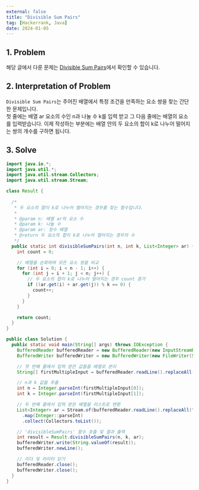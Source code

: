 ```yaml
---
external: false
title: "Divisible Sum Pairs"
tag: [Hackerrank, Java]
date: 2024-01-05
---
```


## 1. Problem

해당 글에서 다룬 문제는 [Divisible Sum Pairs](https://www.hackerrank.com/challenges/divisible-sum-pairs/problem?isFullScreen=true)에서 확인할 수 있습니다.

## 2. Interpretation of Problem

`Divisible Sum Pairs`는 주어진 배열에서 특정 조건을 만족하는 요소 쌍을 찾는 간단한 문제입니다.  
첫 줄에는 배열 ar 요소의 수인 n과 나눌 수 k를 입력 받고 그 다음 줄에는 배열의 요소를 입력받습니다.
이제 작성하는 부분에는 배열 안의 두 요소의 합이 k로 나누어 떨어지는 쌍의 개수를 구하면 됩니다.

## 3. Solve

```java
import java.io.*;
import java.util.*;
import java.util.stream.Collectors;
import java.util.stream.Stream;

class Result {
  
  /*
   * 두 요소의 합이 k로 나누어 떨어지는 경우를 찾는 함수입니다.
   * 
   * @param n: 배열 ar의 요소 수
   * @param k: 나눌 수
   * @param ar: 정수 배열
   * @return 두 요소의 합이 k로 나누어 떨어지는 경우의 수
   */
  public static int divisibleSumPairs(int n, int k, List<Integer> ar) {
    int count = 0;

    // 배열을 순회하며 모든 요소 쌍을 비교
    for (int i = 0; i < n - 1; i++) {
      for (int j = i + 1; j < n; j++) {
        // 두 요소의 합이 k로 나누어 떨어지는 경우 count 증가
        if ((ar.get(i) + ar.get(j)) % k == 0) {
          count++;
        }
      }
    }

    return count;
  }
}

public class Solution {
  public static void main(String[] args) throws IOException {
    BufferedReader bufferedReader = new BufferedReader(new InputStreamReader(System.in));
    BufferedWriter bufferedWriter = new BufferedWriter(new FileWriter(System.getenv("OUTPUT_PATH")));

    // 첫 번째 줄에서 입력 받은 값들을 배열로 분리
    String[] firstMultipleInput = bufferedReader.readLine().replaceAll("\\s+$", "").split(" ");

    // n과 k 값을 추출
    int n = Integer.parseInt(firstMultipleInput[0]);
    int k = Integer.parseInt(firstMultipleInput[1]);

    // 두 번째 줄에서 입력 받은 배열을 리스트로 변환
    List<Integer> ar = Stream.of(bufferedReader.readLine().replaceAll("\\s+$", "").split(" "))
      .map(Integer::parseInt)
      .collect(Collectors.toList());

    // 'divisibleSumPairs' 함수 호출 및 결과 출력
    int result = Result.divisibleSumPairs(n, k, ar);
    bufferedWriter.write(String.valueOf(result));
    bufferedWriter.newLine();

    // 리더 및 라이터 닫기
    bufferedReader.close();
    bufferedWriter.close();
  }
}
```
